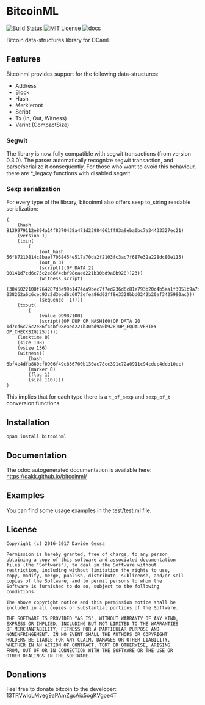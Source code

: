 # BitcoinML

[![Build Status](https://travis-ci.org/dakk/bitcoinml.svg)](https://travis-ci.org/dakk/bitcoinml)
[![MIT License](http://img.shields.io/badge/license-MIT-blue.svg)](https://github.com/dakk/bitcoinml/blob/master/LICENSE)
[![docs](https://img.shields.io/badge/doc-online-blue.svg)](https://dakk.github.io/bitcoinml/bitcoinml/Bitcoinml/index.html)

Bitcoin data-structures library for OCaml.

## Features

Bitcoinml provides support for the following data-structures:
- Address
- Block
- Hash
- Merkleroot
- Script
- Tx (In, Out, Witness)
- Varint (CompactSize)

### Segwit
The library is now fully compatible with segwit transactions (from version 0.3.0). The parser automatically recognize
segwit transaction, and parse/serialize it consequently. For those who want to avoid this behaviour, there are 
*_legacy functions with disabled segwit.

### Sexp serialization
For every type of the library, bitcoinml also offers sexp to_string readable serialization:

```sexp
(
    (hash 8139979112e894a14f8370438a471d23984061ff83a9eba0bc7a34433327ec21)
    (version 1)
    (txin(
        (
            (out_hash 56f87210814c8baef7068454e517a70da2f2103fc3ac7f687e32a228dc80e115)
            (out_n 3)
            (script(((OP_DATA 22 00141d7cd6c75c2e86f4cbf98eaed221b30bd9a0b928))23))
            (witness_script(            
                (3045022100f764287d3e99b1474da9bec7f7ed236d6c81e793b20c4b5aa1f3051b9a7daa63022016a198031d5554dbb855bdbe8534776a4be6958bd8d530dc001c32b828f6f0ab01 038262a6c6cec93c2d3ecd6c6072efea86d02ff8e3328bbd0242b20af3425990ac)))
            (sequence -1))))
    (txout(
        (
            (value 99987100)
            (script((OP_DUP OP_HASH160(OP_DATA 20 1d7cd6c75c2e86f4cbf98eaed221b30bd9a0b928)OP_EQUALVERIFY OP_CHECKSIG)25)))))
    (locktime 0)
    (size 108)
    (vsize 136)
    (witness((
        (hash 6bf4e4dfb860cf0906f49c836700b130ac78cc391c72a0911c94cdec4dcb10ec)
        (marker 0)
        (flag 1)
        (size 110))))
)
```

This implies that for each type there is a ```t_of_sexp``` and ```sexp_of_t``` conversion functions.


## Installation

```opam install bitcoinml```


## Documentation

The odoc autogenerated documentation is available here: https://dakk.github.io/bitcoinml/


## Examples

You can find some usage examples in the test/test.ml file.



## License

```
Copyright (c) 2016-2017 Davide Gessa

Permission is hereby granted, free of charge, to any person
obtaining a copy of this software and associated documentation
files (the "Software"), to deal in the Software without
restriction, including without limitation the rights to use,
copy, modify, merge, publish, distribute, sublicense, and/or sell
copies of the Software, and to permit persons to whom the
Software is furnished to do so, subject to the following
conditions:

The above copyright notice and this permission notice shall be
included in all copies or substantial portions of the Software.

THE SOFTWARE IS PROVIDED "AS IS", WITHOUT WARRANTY OF ANY KIND,
EXPRESS OR IMPLIED, INCLUDING BUT NOT LIMITED TO THE WARRANTIES
OF MERCHANTABILITY, FITNESS FOR A PARTICULAR PURPOSE AND
NONINFRINGEMENT. IN NO EVENT SHALL THE AUTHORS OR COPYRIGHT
HOLDERS BE LIABLE FOR ANY CLAIM, DAMAGES OR OTHER LIABILITY,
WHETHER IN AN ACTION OF CONTRACT, TORT OR OTHERWISE, ARISING
FROM, OUT OF OR IN CONNECTION WITH THE SOFTWARE OR THE USE OR
OTHER DEALINGS IN THE SOFTWARE.
```


## Donations

Feel free to donate bitcoin to the developer: 13TRVwiqLMveg9aPAmZgcAix5ogKVgpe4T